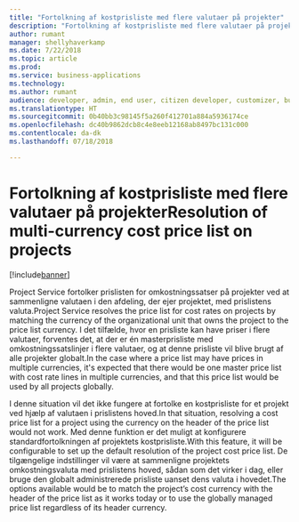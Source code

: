 ```yaml
---
title: "Fortolkning af kostprisliste med flere valutaer på projekter"
description: "Fortolkning af kostprisliste med flere valutaer på projekter"
author: rumant
manager: shellyhaverkamp
ms.date: 7/22/2018
ms.topic: article
ms.prod: 
ms.service: business-applications
ms.technology: 
ms.author: rumant
audience: developer, admin, end user, citizen developer, customizer, business analyst, IT pro
ms.translationtype: HT
ms.sourcegitcommit: 0b40bb3c98145f5a260f412701a884a5936174ce
ms.openlocfilehash: dc40b9862dcb8c4e8eeb12168ab8497bc131c000
ms.contentlocale: da-dk
ms.lasthandoff: 07/18/2018

---
```

#  <a name="resolution-of-multi-currency-cost-price-list-on-projects"></a><span data-ttu-id="5946e-103">Fortolkning af kostprisliste med flere valutaer på projekter</span><span class="sxs-lookup"><span data-stu-id="5946e-103">Resolution of multi-currency cost price list on projects</span></span> 


[!include[banner](../../../../includes/banner.md)]

<span data-ttu-id="5946e-104">Project Service fortolker prislisten for omkostningssatser på projekter ved at sammenligne valutaen i den afdeling, der ejer projektet, med prislistens valuta.</span><span class="sxs-lookup"><span data-stu-id="5946e-104">Project Service resolves the price list for cost rates on projects by matching the currency of the organizational unit that owns the project to the price list currency.</span></span> <span data-ttu-id="5946e-105">I det tilfælde, hvor en prisliste kan have priser i flere valutaer, forventes det, at der er én masterprisliste med omkostningssatslinjer i flere valutaer, og at denne prisliste vil blive brugt af alle projekter globalt.</span><span class="sxs-lookup"><span data-stu-id="5946e-105">In the case where a price list may have prices in multiple currencies, it's expected that there would be one master price list with cost rate lines in multiple currencies, and that this price list would be used by all projects globally.</span></span> 

<span data-ttu-id="5946e-106">I denne situation vil det ikke fungere at fortolke en kostprisliste for et projekt ved hjælp af valutaen i prislistens hoved.</span><span class="sxs-lookup"><span data-stu-id="5946e-106">In that situation, resolving a cost price list for a project using the currency on the header of the price list would not work.</span></span> <span data-ttu-id="5946e-107">Med denne funktion er det muligt at konfigurere standardfortolkningen af projektets kostprisliste.</span><span class="sxs-lookup"><span data-stu-id="5946e-107">With this feature, it will be configurable to set up the default resolution of the project cost price list.</span></span> <span data-ttu-id="5946e-108">De tilgængelige indstillinger vil være at sammenligne projektets omkostningsvaluta med prislistens hoved, sådan som det virker i dag, eller bruge den globalt administrerede prisliste uanset dens valuta i hovedet.</span><span class="sxs-lookup"><span data-stu-id="5946e-108">The options available would be to match the project’s cost currency with the header of the price list as it works today or to use the globally managed price list regardless of its header currency.</span></span>  



